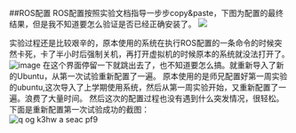 ##ROS配置
ROS配置按照实验文档指导一步步copy&paste，下图为配置的最终结果，但是我不知道要怎么验证是否已经正确安装了。
![](https://cloud.githubusercontent.com/assets/22138660/20179324/8ee16596-a790-11e6-81f4-aef028f632a3.png)  

实验过程还是比较艰辛的，原本使用的系统在执行ROS配置的一条命令的时候突然卡死，卡了半小时后强制关机，再打开虚拟机的时候原本的系统就没法打开了。
![image](https://cloud.githubusercontent.com/assets/22138660/20179572/c2cae368-a791-11e6-849d-11504b7a1ac3.png)
在这个界面停留一下就跳出去了，也不知道要怎么搞。就重新导入了新的Ubuntu，从第一次试验重新配置了一遍。
原本使用的是师兄配置好第一周实验的ubuntu,这次导入了上学期使用系统，然后从第一周实验开始，又重新配置了一遍。浪费了大量时间。
然后这次的配置过程也没有遇到什么突发情况，很轻松。  
下面是重新配置第一次试验成功的截图：  
![q og k3hw a seac pf9](https://cloud.githubusercontent.com/assets/22138660/20207825/fed9f946-a824-11e6-924f-cca0b196a81d.png)

